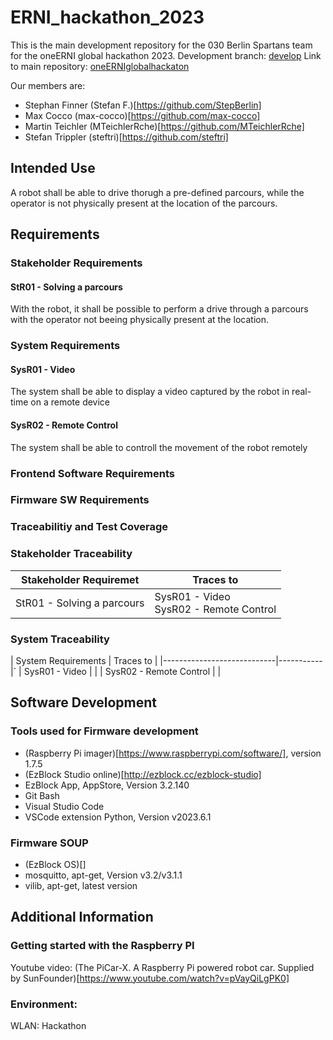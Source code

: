 # ERNI_hackathon_2023

This is the main development repository for the 030 Berlin Spartans team for the oneERNI global hackathon 2023. 
Development branch: [develop](https://github.com/steftri/ERNI_hackathon_2023/tree/develop)
Link to main repository: [oneERNIglobalhackaton](https://github.com/dani72/oneERNIglobalHackathon)

Our members are: 
 * Stephan Finner (Stefan F.)[https://github.com/StepBerlin]
 * Max Cocco (max-cocco)[https://github.com/max-cocco]
 * Martin Teichler (MTeichlerRche)[https://github.com/MTeichlerRche]
 * Stefan Trippler (steftri)[https://github.com/steftri]


## Intended Use

A robot shall be able to drive thorugh a pre-defined parcours, while the operator is not physically present at the location of the parcours. 


## Requirements


### Stakeholder Requirements

#### StR01 - Solving a parcours
With the robot, it shall be possible to perform a drive through a parcours with the operator not beeing physically present at the location. 


### System Requirements


#### SysR01 - Video
The system shall be able to display a video captured by the robot in real-time on a remote device

#### SysR02 - Remote Control
The system shall be able to controll the movement of the robot remotely



### Frontend Software Requirements





### Firmware SW Requirements






### Traceabilitiy and Test Coverage

### Stakeholder Traceability 

| Stakeholder Requiremet     | Traces to |
|----------------------------|-----------|
| StR01 - Solving a parcours | SysR01 - Video<br>SysR02 - Remote Control |

### System Traceability

| System Requirements        | Traces to |
|----------------------------|-----------|´
| SysR01 - Video | |
| SysR02 - Remote Control | |



## Software Development

### Tools used for Firmware development

 * (Raspberry Pi imager)[https://www.raspberrypi.com/software/], version 1.7.5
 * (EzBlock Studio online)[http://ezblock.cc/ezblock-studio]
 * EzBlock App, AppStore, Version 3.2.140
 * Git Bash
 * Visual Studio Code 
 * VSCode extension Python, Version v2023.6.1

### Firmware SOUP 
 * (EzBlock OS)[]
 * mosquitto, apt-get, Version v3.2/v3.1.1
 * vilib, apt-get, latest version 




## Additional Information

### Getting started with the Raspberry PI

Youtube video: (The PiCar-X. A Raspberry Pi powered robot car. Supplied by SunFounder)[https://www.youtube.com/watch?v=pVayQiLgPK0]


### Environment: 

WLAN: Hackathon
